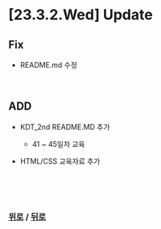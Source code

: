 # [23.3.2.Wed] Update

## Fix
* README.md 수정


<br>

## ADD
* KDT_2nd README.MD 추가
  * 41 ~ 45일차 교육

* HTML/CSS 교육자료 추가



  


<br>

<br>

<br>

### [위로](#2332wed-update) / [뒤로](/Update/README.md/#update)